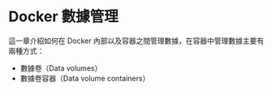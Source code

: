 # Docker 數據管理
這一章介紹如何在 Docker 內部以及容器之間管理數據，在容器中管理數據主要有兩種方式：
* 數據卷（Data volumes）
* 數據卷容器（Data volume containers）
